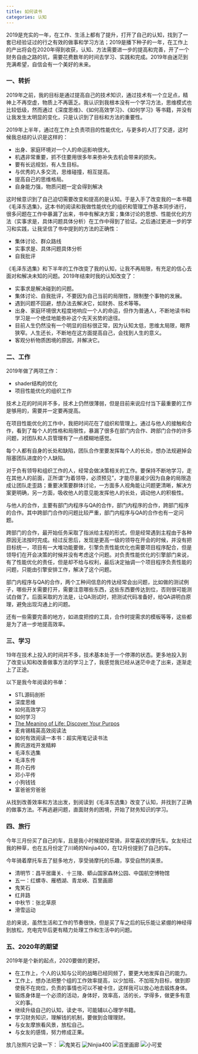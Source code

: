 ```yaml
---
title: 如何读书
categories: 认知
---
```


2019是充实的一年，在工作、生活上都有了提升，打开了自己的认知，找到了一套已经验证过的行之有效的做事和学习方法；2019是播下种子的一年，在工作上的产出将会在2020年得到收获，认知、方法需要进一步的提高和完善，开了一个财务自由之路的坑，需要花费数年的时间去学习、实践和完成。2019年由迷茫到充满希望，自信会有一个美好的未来。

### 一、转折
2019年之前，我的目标是通过提高自己的技术知识，通过技术有一个立足点，精神上不再空虚，物质上不再匮乏。我认识到我根本没有一个学习方法，思维模式也比较低级，然而通过《深度思维》、《如何高效学习》、《如何学习》等书籍，并没有让我发生太明显的变化，只是认识到了目标和方法的重要性。

2019年上半年，通过在工作上负责项目的性能优化，与更多的人打了交道，这时候我总结的认识是这样的：
* 出身、家庭环境对一个人的命运影响很大。
* 机遇非常重要，抓不住要用很多年来弥补失去机会带来的损失。
* 要有长远规划，有人生目标。
* 与优秀的人多交流，思维碰撞，相互提高。
* 提高自己的思维格局。
* 自身能力强，物质问题一定会得到解决

这时候意识到了自己迫切需要改变和提高的是认知。于是入手了改变我的一本书籍《毛泽东选集》，这本书的阅读和我做性能优化的组织和管理工作基本同步进行，很多问题在工作中暴漏了出来，书中有解决方案；集体讨论的思想、性能优化的方法（实事求是，具体问题具体分析）在工作中得到了验证。之后通过更进一步的学习和实践，让我坚信了书中提到的方法的正确性：
- 集体讨论、群众路线
- 实事求是、具体问题具体分析
- 自我批评

<!-- more -->

《毛泽东选集》和下半年的工作改变了我的认知，让我不再局限，有充足的信心去面对和解决未知的问题。2019年结束时我的认知改变了：
- 实事求是解决碰到的问题。
- 集体讨论、自我批评，不要因为自己当前的局限性，限制整个事物的发展。
- 遇到问题不回避，想办法去解决它，如财务、技术等等。
- 出身、家庭环境很大程度地响应一个人的命运，但作为普通人，不断地读书和学习是一个绝佳地能弥补这个先天劣势的途径。
- 目前人生仍然没有一个明显的目标很正常，因为认知太低，思维太局限，眼界狭窄。人生还长，不断地在这方面提高自己，会找到人生的意义。
- 客观分析物质困境的原因，并解决它。

### 二、工作
2019年做了两项工作：
- shader结构的优化
- 项目性能优化的组织工作

技术上花的时间并不多，技术上仍然很薄弱，但是目前来说应付当下最重要的工作是够用的，需要并一定要再提高。

在项目性能优化的工作中，我把时间花在了组织和管理上。通过与他人的接触和合作，看到了每个人的性格和局限性，暴漏了很多在部门内合作、跨部门合作的许多问题，对团队和人员管理有了一点模糊地感觉。

每个人都有自身的长处和缺陷，团队合作里要发挥每个人的长处，想办法规避掉会阻塞团队进度的个人缺陷。

对于负有领导和组织工作的人，经常会做决策相关的工作。要保持不断地学习，走在其他人的前面，正所谓“为着领导，必须预见”，才能尽量减少因为自身的局限造成让团队走歪路；重要决策要群体讨论，一方面多人视角能让问题更清晰，解决方案更明确，另一方面，吸收他人的意见能发挥他人的长处，调动他人的积极性。

与他人的合作，主要有部门内程序与QA的合作，部门内程序的合作，跨部门程序的合作。其中跨部门合作的问题比较严重，部门内程序与QA的合作也有一定问题。

跨部门的合作，最开始任务采取了指派给主程的形式，但是经常遇到主程由于各种原因无法按时完成。经过反思后，发现是更高一级的领导在开会的时候，并没有把目标统一，项目有一大堆功能要做，引擎负责性能优化也需要项目程序配合，但是领导们在开会决策的时候并没有考虑这个问题。对负责性能优化的引擎部门来说，有了性能优化的责任，但是却不给与权利，最后决定抽调一个项目程序负责性能的问题，只能由引擎安排工作，解决了这个问题。

部门内程序与QA的合作，两个工种间信息的传达经常会出问题，比如做的测试例子，哪些开关需要打开，需要注意哪些东西，这些东西要传达到位，否则很可能测试白做了。后面采取的方法是，让QA测试时，把测试代码准备好，给QA讲明白原理，避免出现沟通上的问题。

还有一些需要完善的地方，如进度把控的工具，合作时提需求的模板等等，这些都是为了进一步地提高效率。

### 三、学习
19年在技术上投入的时间并不多，技术基本处于一个停滞的状态。更多地投入到了改变认知和改善做事方法的学习上了，我感觉我已经从迷茫中走了出来，逐渐走上了正途。

以下是我今年阅读的书单：
- STL源码剖析
- 深度思维
- 如何高效学习
- 如何学习
- [The Meaning of Life: Discover Your Purpos](https://www.stevepavlina.com/blog/2005/06/the-meaning-of-life-discover-your-purpose/)
- 麦肯锡精英高效阅读法
- 如何有效阅读一本书：超实用笔记读书法
- 腾讯游戏开发精粹
- 毛泽东选集
- 毛泽东传
- 蒋介石传
- 邓小平传
- 小狗钱钱
- 富爸爸穷爸爸

从找到改善效率和方法出发，到阅读到《毛泽东选集》改变了认知，并找到了正确的做事方法。不再逃避问题，直面财务的困境，开始了财务知识的学习。

### 四、旅行
今年三月份买了自己的车，且是我小时候就经常骑，非常喜欢的摩托车。女友经过我的种草，也在五月份定了川崎的Ninjia400，在12月份提到了自己的车。

今年骑着摩托车去了挺多地方，享受骑摩托的乐趣，享受自然的美景。
- 清明节：昌平居庸关、十三陵、蟒山国家森林公园、中国航空博物馆
- 五一：红螺寺、雁栖湖、青龙峡、百里画廊
- 鬼笑石
- 红井路
- 中秋节：张北草原
- 滑雪运动

总的来说，虽然生活和工作的节奏很快，但是买了车之后的玩乐能让紧绷的神经得到放松，充电完毕后更有精力处理工作和生活中的问题。

### 五、2020年的期望
2019年是个新的起点，2020要做的更好。
- 在工作上，个人的认知与公司的战略已经同频了，要更大地发挥自己的能力。
- 工作上，想办法把整个组的工作效率提高，以少加班、不加班为目标，做到即使我不在岗位，负责的事情也可以不被卡住，这样我可以放心地去锻炼身体。
- 锻炼身体是一个必须的活动，身体好，效率高，活的长，学得多，做更多有意义的事。
- 继续升级自己的认知，读史书，可能辅以心理学书籍。
- 学习财务知识，理解钱的机制，要做到合理理财。
- 与女友摩旅看风景，放松自己。
- 与女友的感情，努力修成正果。

放几张照片记录一下：
![鬼笑石](https://i.loli.net/2020/01/21/K1hTD2Rk3silvep.jpg)
![Ninjia400](https://i.loli.net/2020/01/21/kvpnRHzWXtuDVfB.jpg)
![百里画廊](https://i.loli.net/2020/01/21/Pd5FtjWZUL2oMVB.jpg)
![小可爱](https://i.loli.net/2020/01/21/SRJL9gD7Mj8VlcN.jpg)
